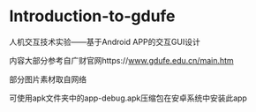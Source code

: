 # Introduction-to-gdufe
人机交互技术实验——基于Android APP的交互GUI设计

内容大部分参考自广财官网https://www.gdufe.edu.cn/main.htm

部分图片素材取自网络

可使用apk文件夹中的app-debug.apk压缩包在安卓系统中安装此app
